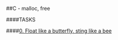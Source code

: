 
##C - malloc, free

####TASKS

####[0. Float like a butterfly, sting like a bee](0-create_array.c)

